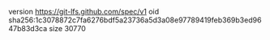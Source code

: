 version https://git-lfs.github.com/spec/v1
oid sha256:1c3078872c7fa6276bdf5a23736a5d3a08e97789419feb369b3ed9647b83d3ca
size 30770
